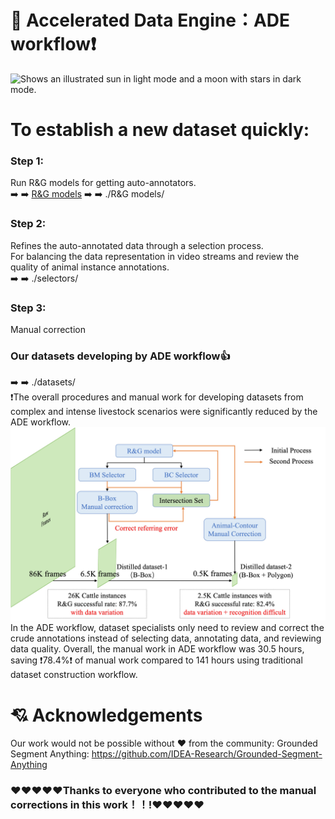 # 📖 Accelerated Data Engine：ADE workflow❗️
<picture>
  <source media="(prefers-color-scheme: dark)" srcset="https://user-images.githubusercontent.com/25423296/163456776-7f95b81a-f1ed-45f7-b7ab-8fa810d529fa.png">
  <source media="(prefers-color-scheme: light)" srcset="https://user-images.githubusercontent.com/25423296/163456779-a8556205-d0a5-45e2-ac17-42d089e3c3f8.png">
  <img alt="Shows an illustrated sun in light mode and a moon with stars in dark mode." src="https://user-images.githubusercontent.com/25423296/163456779-a8556205-d0a5-45e2-ac17-42d089e3c3f8.png">
</picture>

# To establish a new dataset quickly:

### Step 1:
Run R&G models for getting auto-annotators. \
➡️ ➡️ [R&G models](https://github.com/wuyiqii/Accelerated-Data-Engine/tree/main/R%26G%20models)
➡️ ➡️ ./R&G models/
### Step 2:
Refines the auto-annotated data through a selection process. \
For balancing the data representation in video streams and review the quality of animal instance annotations. \
➡️ ➡️ ./selectors/
### Step 3:
Manual correction
### Our datasets developing by ADE workflow👍
➡️ ➡️ ./datasets/ \
❗️The overall procedures and manual work for developing datasets from complex and intense livestock scenarios were significantly reduced by the ADE workflow.
![](https://github.com/wuyiqii/Accelerated-Data-Engine/blob/main/datasets/New%20cattle%20datasets%20development%20from%20ADE%20workflow.jpg?raw=true)
   In the ADE workflow, dataset specialists only need to review and correct the crude annotations instead of selecting data, annotating data, and reviewing data quality.  Overall, the manual work in ADE workflow was 30.5 hours, saving ❗️78.4%❗️ of manual work compared to 141 hours using traditional dataset construction workflow.

# 💘 Acknowledgements
Our work would not be possible without ❤️ from the community:
Grounded Segment Anything: https://github.com/IDEA-Research/Grounded-Segment-Anything 

### ❤️❤️❤️❤️❤️Thanks to everyone who contributed to the manual corrections in this work！！!❤️❤️❤️❤️❤️
